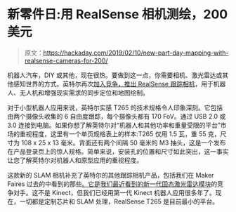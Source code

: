 # 新零件日:用 RealSense 相机测绘，200 美元

> 原文：<https://hackaday.com/2019/02/10/new-part-day-mapping-with-realsense-cameras-for-200/>

机器人汽车，DIY 或其他，现在很热。要做到这一点，你需要相机、激光雷达或其他感知世界的方式。英特尔再次[加入竞争，推出 RealSense 跟踪相机](https://newsroom.intel.com/news/intel-realsense-stand-alone-inside-out-tracking-camera/)，用于机器人、无人机和增强现实需求的同步定位和地图绘制。

对于小型机器人应用来说，英特尔实感 T265 的技术规格令人印象深刻。它包括由两个摄像头收集的 6 自由度跟踪，每个摄像头都有 170 FoV。通过 USB 2.0 或 3.0 连接到电脑。如果你想了解英特尔对“机器人和其他功率和重量受限的平台”市场的重视程度，这里有一个单页规格表上的样本:T265 仅用 1.5 瓦，重 55 克，尺寸为 108 x 25 x 13 毫米。背面还有两个间隔 50 毫米的 M3 抽头，这是一个发布在产品登录页上的惊人规格。简单来说，安装孔的位置和尺寸如此突出，这一事实让您了解英特尔对机器人和原型应用的重视程度。

这款新的 SLAM 相机补充了英特尔的其他跟踪相机产品，包括我们在 Maker Faires 过去的中看到的那些[。它是我们最近看到的新一代](https://hackaday.com/2017/05/26/intels-vision-for-single-board-computers-is-to-have-better-vision/)[固态激光雷达模块](https://hackaday.com/2019/01/22/new-part-day-small-cheap-and-good-lidar-modules/)的竞争对手。这不是 Kinect，但我们已经用第一代 Kinect 机器人应用很多年了。现在，一切都是定制芯片和 SLAM 处理，RealSense T265 是目前最小的平台。